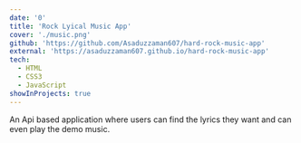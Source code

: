 ```yaml
---
date: '0'
title: 'Rock Lyical Music App'
cover: './music.png'
github: 'https://github.com/Asaduzzaman607/hard-rock-music-app'
external: 'https://asaduzzaman607.github.io/hard-rock-music-app'
tech:
  - HTML
  - CSS3
  - JavaScript
showInProjects: true
---
```


An Api based  application where users can find  the lyrics they want and can even play the demo music.